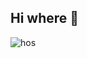 ## Hi where 👋

![hos](https://github.com/user-attachments/assets/4ee2348a-f8c1-49bf-a313-9cd540565358)

